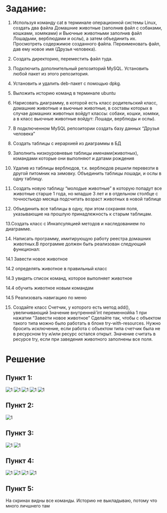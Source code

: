 # Задание:
1. Используя команду cat в терминале операционной системы Linux, создать два файла Домашние животные (заполнив файл с
   собаками, кошками, хомяками) и Вьючные животными заполнив файл Лошадьми, верблюдами и ослы), а затем объединить их.
   Просмотреть содержимое созданного файла. Переименовать файл, дав ему новое имя (Друзья человека).

2. Создать директорию, переместить файл туда.

3. Подключить дополнительный репозиторий MySQL. Установить любой пакет из этого репозитория.

4. Установить и удалить deb-пакет с помощью dpkg.

5. Выложить историю команд в терминале ubuntu

6. Нарисовать диаграмму, в которой есть класс родительский класс, домашние животные и вьючные животные, в составы которых
   в случае домашних животных войдут классы: собаки, кошки, хомяки, а в класс вьючные животные войдут: Лошади, верблюды и ослы).

7. В подключенном MySQL репозитории создать базу данных “Друзья человека”

8. Создать таблицы с иерархией из диаграммы в БД

9. Заполнить низкоуровневые таблицы именами(животных), командами которые они выполняют и датами рождения

10. Удалив из таблицы верблюдов, т.к. верблюдов решили перевезти в другой питомник на зимовку. Объединить таблицы лошади,
    и ослы в одну таблицу.

11. Создать новую таблицу “молодые животные” в которую попадут все животные старше 1 года, но младше 3 лет и в отдельном
    столбце с точностьюдо месяца подсчитать возраст животных в новой таблице

12. Объединить все таблицы в одну, при этом сохраняя поля, указывающие на прошлую принадлежность к старым таблицам.

13.Создать класс с Инкапсуляцией методов и наследованием по диаграмме.

14. Написать программу, имитирующую работу реестра домашних животных.В программе должен быть реализован следующий функционал:

14.1 Завести новое животное

14.2 определять животное в правильный класс

14.3 увидеть список команд, которое выполняет животное

14.4 обучить животное новым командам

14.5 Реализовать навигацию по меню

15. Создайте класс Счетчик, у которого есть метод add(), увеличивающий ̆значение внутренней̆ int переменной̆на 1 при нажатии
    “Завести новое животное” Сделайте так, чтобы с объектом такого типа можно было работать в блоке try-with-resources.
    Нужно бросить исключение, если работа с объектом типа счетчик была не в ресурсном try и/или ресурс остался открыт.
    Значение считать в ресурсе try, если при заведения животного заполнены все поля.

# Решение
## Пункт 1:
![1](img/tag_1(1).png)
![1](img/tag_1(2).png)
![1](img/tag_1(3).png)
![1](img/tag_1(4).png)
![1](img/tag_1(5).png)
## Пункт 2:
![1](img/tag_2(1).png)
## Пункт 3:
![1](img/tag_3(1).png)
![1](img/tag_3(2).png)
## Пункт 4:
![1](img/tag_4(1).png)
![1](img/tag_4(2).png)
![1](img/tag_4(3).png)
![1](img/tag_4(4).png)
## Пункт 5:
На скринах видны все команды. Историю не выкладываю, потому что много личшнего там
